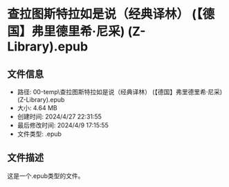 ﻿# 查拉图斯特拉如是说（经典译林） (【德国】弗里德里希·尼采) (Z-Library).epub

## 文件信息
- 路径: 00-temp\查拉图斯特拉如是说（经典译林） (【德国】弗里德里希·尼采) (Z-Library).epub
- 大小: 4.64 MB
- 创建时间: 2024/4/27 22:31:55
- 最后修改时间: 2024/4/9 17:15:55
- 文件类型: .epub

## 文件描述
这是一个.epub类型的文件。

